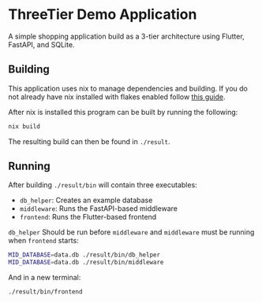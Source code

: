 # ThreeTier Demo Application

A simple shopping application build as a 3-tier architecture using Flutter, FastAPI, and SQLite.

## Building

This application uses nix to manage dependencies and building. If you do not already have nix installed with flakes enabled follow [this guide](https://zero-to-nix.com/start/install).

After nix is installed this program can be built by running the following:

``` sh
nix build
```

The resulting build can then be found in `./result`.

## Running

After building `./result/bin` will contain three executables:

- `db_helper`: Creates an example database
- `middleware`: Runs the FastAPI-based middleware
- `frontend`: Runs the Flutter-based frontend

`db_helper` Should be run before `middleware` and `middleware` must be running when `frontend` starts:

``` sh
MID_DATABASE=data.db ./result/bin/db_helper
MID_DATABASE=data.db ./result/bin/middleware
```

And in a new terminal:

``` sh
./result/bin/frontend
```
